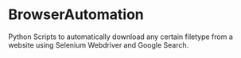 # BrowserAutomation
Python Scripts to automatically download any certain filetype from a website using Selenium Webdriver and Google Search.
